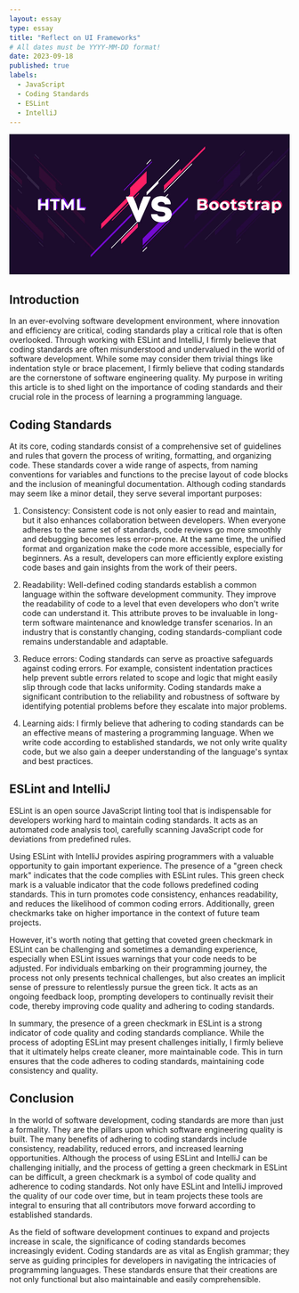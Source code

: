 ```yaml
---
layout: essay
type: essay
title: "Reflect on UI Frameworks"
# All dates must be YYYY-MM-DD format!
date: 2023-09-18
published: true
labels:
  - JavaScript
  - Coding Standards
  - ESLint
  - IntelliJ
---
```


<img width="600px" class="rounded float-start pe-4" src="../img/travel/HTML1.png">




## Introduction

In an ever-evolving software development environment, where innovation and efficiency are critical, coding standards play a critical role that is often overlooked. Through working with ESLint and IntelliJ, I firmly believe that coding standards are often misunderstood and undervalued in the world of software development. While some may consider them trivial things like indentation style or brace placement, I firmly believe that coding standards are the cornerstone of software engineering quality. My purpose in writing this article is to shed light on the importance of coding standards and their crucial role in the process of learning a programming language.
 

## Coding Standards

At its core, coding standards consist of a comprehensive set of guidelines and rules that govern the process of writing, formatting, and organizing code. These standards cover a wide range of aspects, from naming conventions for variables and functions to the precise layout of code blocks and the inclusion of meaningful documentation. Although coding standards may seem like a minor detail, they serve several important purposes:

1. Consistency:
     Consistent code is not only easier to read and maintain, but it also enhances collaboration between developers. When everyone adheres to the same set of standards, code reviews go more smoothly and debugging becomes less error-prone. At the same time, the unified format and organization make the code more accessible, especially for beginners. As a result, developers can more efficiently explore existing code bases and gain insights from the work of their peers.

2. Readability:
     Well-defined coding standards establish a common language within the software development community. They improve the readability of code to a level that even developers who don't write code can understand it. This attribute proves to be invaluable in long-term software maintenance and knowledge transfer scenarios. In an industry that is constantly changing, coding standards-compliant code remains understandable and adaptable.

3. Reduce errors:
     Coding standards can serve as proactive safeguards against coding errors. For example, consistent indentation practices help prevent subtle errors related to scope and logic that might easily slip through code that lacks uniformity. Coding standards make a significant contribution to the reliability and robustness of software by identifying potential problems before they escalate into major problems.

4. Learning aids:
     I firmly believe that adhering to coding standards can be an effective means of mastering a programming language. When we write code according to established standards, we not only write quality code, but we also gain a deeper understanding of the language's syntax and best practices.

## ESLint and IntelliJ

ESLint is an open source JavaScript linting tool that is indispensable for developers working hard to maintain coding standards. It acts as an automated code analysis tool, carefully scanning JavaScript code for deviations from predefined rules.

Using ESLint with IntelliJ provides aspiring programmers with a valuable opportunity to gain important experience. The presence of a "green check mark" indicates that the code complies with ESLint rules. This green check mark is a valuable indicator that the code follows predefined coding standards. This in turn promotes code consistency, enhances readability, and reduces the likelihood of common coding errors. Additionally, green checkmarks take on higher importance in the context of future team projects.

However, it's worth noting that getting that coveted green checkmark in ESLint can be challenging and sometimes a demanding experience, especially when ESLint issues warnings that your code needs to be adjusted. For individuals embarking on their programming journey, the process not only presents technical challenges, but also creates an implicit sense of pressure to relentlessly pursue the green tick. It acts as an ongoing feedback loop, prompting developers to continually revisit their code, thereby improving code quality and adhering to coding standards.

In summary, the presence of a green checkmark in ESLint is a strong indicator of code quality and coding standards compliance. While the process of adopting ESLint may present challenges initially, I firmly believe that it ultimately helps create cleaner, more maintainable code. This in turn ensures that the code adheres to coding standards, maintaining code consistency and quality.


## Conclusion

In the world of software development, coding standards are more than just a formality. They are the pillars upon which software engineering quality is built. The many benefits of adhering to coding standards include consistency, readability, reduced errors, and increased learning opportunities. Although the process of using ESLint and IntelliJ can be challenging initially, and the process of getting a green checkmark in ESLint can be difficult, a green checkmark is a symbol of code quality and adherence to coding standards. Not only have ESLint and IntelliJ improved the quality of our code over time, but in team projects these tools are integral to ensuring that all contributors move forward according to established standards.

As the field of software development continues to expand and projects increase in scale, the significance of coding standards becomes increasingly evident. Coding standards are as vital as English grammar; they serve as guiding principles for developers in navigating the intricacies of programming languages. These standards ensure that their creations are not only functional but also maintainable and easily comprehensible.
